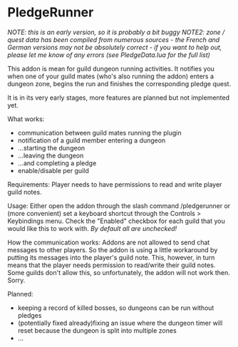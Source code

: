 # PledgeRunner

*NOTE: this is an early version, so it is probably a bit buggy*
*NOTE2: zone / quest data has been compiled from numerous sources - the French and German versions may not be absolutely correct - if you want to help out, please let me know of any errors (see PledgeData.lua for the full list)*

This addon is mean for guild dungeon running activities. It notifies you when one of your guild mates (who's also running the addon) enters a dungeon zone, begins the run and finishes the corresponding pledge quest.

It is in its very early stages, more features are planned but not implemented yet.

What works:
- communication between guild mates running the plugin
- notification of a guild member entering a dungeon
- ...starting the dungeon
- ...leaving the dungeon
- ...and completing a pledge
- enable/disable per guild

Requirements:
Player needs to have permissions to read and write player guild notes.

Usage:
Either open the addon through the slash command /pledgerunner or (more convenient) set a keyboard shortcut through the Controls > Keybindings menu.
Check the "Enabled" checkbox for each guild that you would like this to work with. 
*By default all are unchecked!*

How the communication works:
Addons are not allowed to send chat messages to other players. So the addon is using a little workaround by putting its messages into the player's guild note. This, however, in turn means that the player needs permission to read/write their guild notes. Some guilds don't allow this, so unfortunately, the addon will not work then. Sorry.

Planned:
- keeping a record of killed bosses, so dungeons can be run without pledges
- (potentially fixed already)fixing an issue where the dungeon timer will reset because the dungeon is split into multiple zones
- ...